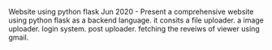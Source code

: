 
  
Website using python flask
Jun 2020 - Present
a comprehensive website using python flask as a backend language.
it consits a file uploader.
a image uploader.
login system.
post uploader.
fetching the reveiws of viewer using gmail.

